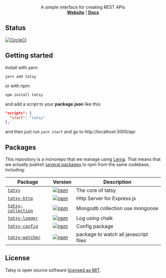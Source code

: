 <p align="center">
  A simple interface for creating REST APIs
  <br>
  <a href="https://tatsy.js.org/"><strong>Website</strong></a> | <a href="https://tatsy.js.org/docs"><strong>Docs</strong></a>
</p>

## Status
[![CircleCI](https://circleci.com/gh/tsepeti/tatsy/tree/master.svg?style=svg)](https://circleci.com/gh/tsepeti/tatsy/tree/master)


## Getting started

Install with yarn:

    yarn add tatsy
  
or with npm:

    npm install tatsy

and add a script to your **package.json** like this:

```JSON
"scripts": {
  "start": "tatsy"
},
```

and then just run `yarn start` and go to http://localhost:3000/api

## Packages

This repository is a monorepo that we manage using [Lerna](https://github.com/lerna/lerna). That means that we actually publish [several packages](/packages) to npm from the same codebase, including:

| Package                                                | Version                                                                                                                             | Description                                                                         |
| ------------------------------------------------------ | ----------------------------------------------------------------------------------------------------------------------------------- | ----------------------------------------------------------------------------------- |
| [`tatsy`](/packages/tatsy)                             | [![npm](https://img.shields.io/npm/v/tatsy.svg?style=flat-square)](https://www.npmjs.com/package/tatsy)                             | The core of tatsy                                                                   |
| [`tatsy-http`](/packages/tatsy-http)                   | [![npm](https://img.shields.io/npm/v/tatsy-http.svg?style=flat-square)](https://www.npmjs.com/package/tatsy-http)                   | Http Server for Express.js                                                          |
| [`tatsy-collection`](/packages/tatsy-collection)       | [![npm](https://img.shields.io/npm/v/tatsy-collection.svg?style=flat-square)](https://www.npmjs.com/package/tatsy-collection)       | Mongodb collection use mongoose                                                     |
| [`tatsy-logger`](/packages/tatsy-logger)               | [![npm](https://img.shields.io/npm/v/tatsy-logger.svg?style=flat-square)](https://www.npmjs.com/package/tatsy-logger)               | Log using chalk                                                                     |
| [`tatsy-config`](/packages/tatsy-config)               | [![npm](https://img.shields.io/npm/v/tatsy-config.svg?style=flat-square)](https://www.npmjs.com/package/tatsy-config)               | Config package                                                                      |
| [`tatsy-watcher`](/packages/tatsy-watcher)             | [![npm](https://img.shields.io/npm/v/tatsy-watcher.svg?style=flat-square)](https://www.npmjs.com/package/tatsy-watcher)             | package to watch all javascript files                                               |


## License

Tatsy is open source software [licensed as MIT](https://github.com/tsepeti/tatsy/blob/master/LICENSE).
